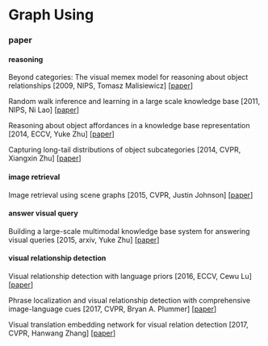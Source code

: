 # Graph Using

### paper


#### reasoning

Beyond categories: The visual memex model for reasoning about object relationships \[2009, NIPS, Tomasz Malisiewicz\] \[[paper](http://papers.nips.cc/paper/3647-beyond-categories-the-visual-memex-model-for-reasoning-about-object-relationships.pdf)\]

Random walk inference and learning in a large scale knowledge base \[2011, NIPS, Ni Lao\] \[[paper](http://citeseerx.ist.psu.edu/viewdoc/download?doi=10.1.1.674.8037&rep=rep1&type=pdf)\]

Reasoning about object affordances in a knowledge base representation \[2014, ECCV, Yuke Zhu\] \[[paper](http://citeseerx.ist.psu.edu/viewdoc/download?doi=10.1.1.674.8037&rep=rep1&type=pdf)\]

Capturing long-tail distributions of object subcategories \[2014, CVPR, Xiangxin Zhu\] \[[paper](https://www.cv-foundation.org/openaccess/content_cvpr_2014/papers/Zhu_Capturing_Long-tail_Distributions_2014_CVPR_paper.pdf)\]

#### image retrieval

Image retrieval using scene graphs \[2015, CVPR, Justin Johnson\] \[[paper](http://openaccess.thecvf.com/content_cvpr_2015/papers/Johnson_Image_Retrieval_Using_2015_CVPR_paper.pdf)\]

#### answer visual query

Building a large-scale multimodal knowledge base system for answering visual queries \[2015, arxiv, Yuke Zhu\] \[[paper](https://arxiv.org/pdf/1507.05670.pdf)\]

#### visual relationship detection

Visual relationship detection with language priors \[2016, ECCV, Cewu Lu\] \[[paper](https://www-cs.stanford.edu/people/ranjaykrishna/vrd/vrd.pdf)\]

Phrase localization and visual relationship detection with comprehensive image-language cues \[2017, CVPR, Bryan A. Plummer\] \[[paper](http://openaccess.thecvf.com/content_ICCV_2017/papers/Plummer_Phrase_Localization_and_ICCV_2017_paper.pdf)\]

Visual translation embedding network for visual relation detection \[2017, CVPR, Hanwang Zhang\] \[[paper](http://openaccess.thecvf.com/content_cvpr_2017/papers/Zhang_Visual_Translation_Embedding_CVPR_2017_paper.pdf)\]










